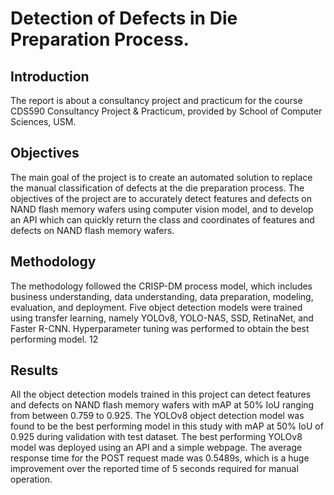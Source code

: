 # Detection of Defects in Die Preparation Process.
## Introduction
The report is about a consultancy project and practicum for the course CDS590 Consultancy Project & Practicum, provided by School of Computer Sciences, USM. 
## Objectives
The main goal of the project is to create an automated solution to replace the manual classification of defects at the die preparation process. 
The objectives of the project are to accurately detect features and defects on NAND flash memory wafers using computer vision model, and to develop an API which can quickly return the class and coordinates of features and defects on NAND flash memory wafers. 
## Methodology
The methodology followed the CRISP-DM process model, which includes business understanding, data understanding, data preparation, modeling, evaluation, and deployment. 
Five object detection models were trained using transfer learning, namely YOLOv8, YOLO-NAS, SSD, RetinaNet, and Faster R-CNN. 
Hyperparameter tuning was performed to obtain the best performing model. 12
## Results
All the object detection models trained in this project can detect features and defects on NAND flash memory wafers with mAP at 50% IoU ranging from between 0.759 to 0.925. 
The YOLOv8 object detection model was found to be the best performing model in this study with mAP at 50% IoU of 0.925 during validation with test dataset. 
The best performing YOLOv8 model was deployed using an API and a simple webpage. The average response time for the POST request made was 0.5489s, which is a huge improvement over the reported time of 5 seconds required for manual operation. 